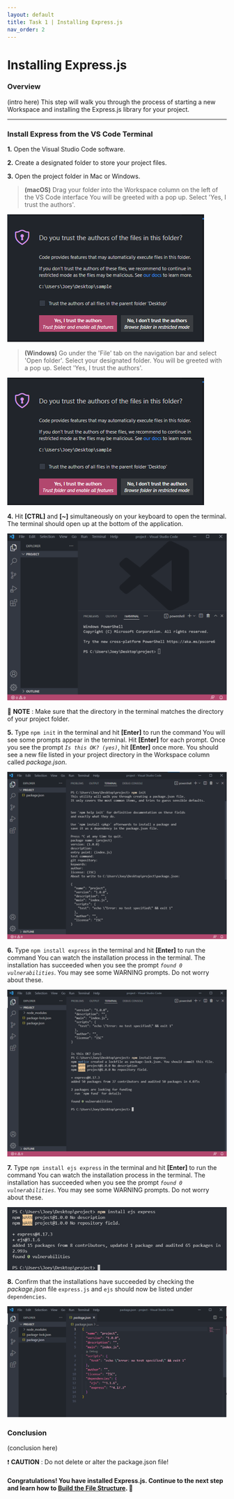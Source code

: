 ```yaml
---
layout: default
title: Task 1 | Installing Express.js
nav_order: 2
---
```

# Installing Express.js
### Overview
(intro here)
This step will walk you through the process of starting a new Workspace and installing the Express.js library for your project.

---

### Install Express from the VS Code Terminal

**1.** Open the Visual Studio Code software.

**2.** Create a designated folder to store your project files.

**3.** Open the project folder in Mac or Windows.

>**(macOS)** Drag your folder into the Workspace column on the left of the VS Code interface
You will be greeted with a pop up. Select 'Yes, I trust the authors'.

![Workspace popup message](../assets/images/step-3.png)

>**(Windows)** Go under the 'File' tab on the navigation bar and select 'Open folder'. Select your designated folder.
You will be greeted with a pop up. Select 'Yes, I trust the authors'.

![Workspace popup message](../assets/images/step-3.png)

**4.** Hit **[CTRL]** and **[~]** simultaneously on your keyboard to open the terminal.
The terminal should open up at the bottom of the application.

![Screenshot of terminal](../assets/images/task-1-terminal.png)


💭 **NOTE** : Make sure that the directory in the terminal matches the directory of your project folder.

**5.** Type `npm init` in the terminal and hit **[Enter]** to run the command
You will see some prompts appear in the terminal. Hit **[Enter]** for each prompt. Once you see the prompt *`Is this OK? (yes)`*, hit **[Enter]** once more. You should see a new file listed in your project directory in the Workspace column called *package.json*.


![Screenshot of workspace after initialization](../assets/images/task-1-init.png)

**6.** Type `npm install express` in the terminal and hit **[Enter]** to run the command
You can watch the installation process in the terminal. The installation has succeeded when you see the prompt *`found 0 vulnerabilities`*. You may see some WARNING prompts. Do not worry about these.


![Screenshot of workspace after install express](../assets/images/task-1-install-express.png)

**7.** Type `npm install ejs express` in the terminal and hit **[Enter]** to run the command
You can watch the installation process in the terminal. The installation has succeeded when you see the prompt *`found 0 vulnerabilities`*. You may see some WARNING prompts. Do not worry about these.


![Screenshot of ejs command](../assets/images/task-1-install-ejs.png)

**8.** Confirm that the installations have succeeded by checking the *package.json* file
`express.js` and `ejs` should now be listed under `dependencies`.


![Screenshot of package.json file](../assets/images/task-1-package-json.png)

### Conclusion
(conclusion here)

❗ **CAUTION** : Do not delete or alter the package.json file!

#### Congratulations! You have installed Express.js. Continue to the next step and learn how to [Build the File Structure](step-2.md). 🚀 
